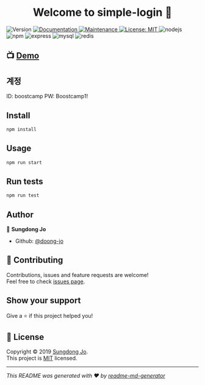<h1 align="center">Welcome to simple-login 👋</h1>
<p>
  <img alt="Version" src="https://img.shields.io/badge/version-0.0.1-blue.svg?cacheSeconds=2592000" />
  <a href="https://github.com/doong-jo/login#readme">
    <img alt="Documentation" src="https://img.shields.io/badge/documentation-yes-brightgreen.svg" target="_blank" />
  </a>
  <a href="https://github.com/doong-jo/login/graphs/commit-activity">
    <img alt="Maintenance" src="https://img.shields.io/badge/Maintained%3F-yes-green.svg" target="_blank" />
  </a>
  <a href="https://github.com/doong-jo/simple-login/blob/master/LICENSE">
    <img alt="License: MIT" src="https://img.shields.io/badge/License-MIT-yellow.svg" target="_blank" />
  </a>
  <img alt="nodejs" src="https://img.shields.io/badge/nodejs-v10.16.3-green" />
  <img alt="npm" src="https://img.shields.io/badge/npm-v6.9.0-green" />
  <img alt="express" src="https://img.shields.io/badge/express-v4.17.1-green" />
  <img alt="mysql" src="https://img.shields.io/badge/mysql-v5.7.27-green" />
  <img alt="redis" src="https://img.shields.io/badge/redis-v4.0.9-green" />
</p>


## 📺 [Demo](https://doong-todo.herokuapp.com/)

## 계정
ID: boostcamp
PW: Boostcamp1!

## Install

```sh
npm install
```

## Usage

```sh
npm run start
```

## Run tests

```sh
npm run test
```


## Author

👤 **Sungdong Jo**

-   Github: [@doong-jo](https://github.com/doong-jo)

## 🤝 Contributing

Contributions, issues and feature requests are welcome!<br />Feel free to check [issues page](https://github.com/doong-jo/membership-airbnb/issues).

## Show your support

Give a ⭐️ if this project helped you!

## 📝 License

Copyright © 2019 [Sungdong Jo](https://github.com/doong-jo).<br />
This project is [MIT](https://github.com/doong-jo/simple-login/blob/master/LICENSE) licensed.

---

_This README was generated with ❤️ by [readme-md-generator](https://github.com/kefranabg/readme-md-generator)_
